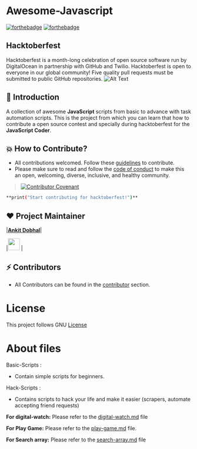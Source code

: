 # Awesome-Javascript
[![forthebadge](https://forthebadge.com/images/badges/built-with-love.svg)](https://forthebadge.com)
[![forthebadge](https://forthebadge.com/images/badges/made-with-javascript.svg)](https://forthebadge.com)

## Hacktoberfest
Hacktoberfest is a month-long celebration of open source software run by DigitalOcean in partnership with GitHub and Twilio. Hacktoberfest is open to everyone in our global community! Five quality pull requests must be submitted to public GitHub repositories.
![Alt Text](https://dev-to-uploads.s3.amazonaws.com/i/l2pre0fpvpotsttte0f1.jpeg)

## 📌 Introduction
A collection of awesome **JavaScript** scripts from basic to advance with task automation scripts. This is the project from which you can learn that how to contribute a open source contest and specially during hacktoberfest for the **JavaScript Coder**. 

##  💥 How to Contribute?
- All contributions welcomed. Follow these [guidelines](Contribution.md) to contribute.
- Please make sure to read and follow the [code of conduct](code_of_conduct.md) to make this an open, welcoming, diverse, inclusive, and healthy community.  

>[![Contributor Covenant](https://img.shields.io/badge/Contributor%20Covenant-v2.0%20adopted-ff69b4.svg)](code_of_conduct.md)

```sh
**print("Start contributing for hacktoberfest!")**
```

## ❤️ Project Maintainer

|**[Ankit Dobhal](https://www.linkedin.com/in/ankit-dobhal-aa237015b/)**|

|<a href="https://www.linkedin.com/in/ankit-dobhal-aa237015b/"><img src="https://mpng.subpng.com/20180324/vhe/kisspng-linkedin-computer-icons-logo-social-networking-ser-facebook-5ab6ebfe5f5397.2333748215219374063905.jpg" width="32px" height="32px"></a> |

## ⚡ Contributors
- All Contributors can be found in the [contributor](https://github.com/ankitdobhal/Awesome-Javascript/graphs/contributors) section.

# License
This project follows GNU [License](LICENSE)

# About files 
Basic-Scripts :
- Contain simple scripts for beginners. 

Hack-Scripts :
- Contains scripts to hack your life and make it easier (scrapers, automate accepting friend requests)


**For digital-watch:** Please refer to the [digital-watch.md](digital-watch.md) file 

**For Play Game:** Please refer to the [play-game.md](play-game.md) file.  

**For Search array:** Please refer to the [search-array.md](search-array.md) file 
